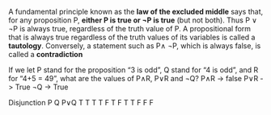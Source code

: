A fundamental principle known as the **law of the excluded middle** says that, for any proposition P, **either P is true or ¬P is true** (but not both). Thus P ∨ ¬P is always true, regardless of the truth value of P. A propositional form that is always true regardless of the truth values of its variables is called a **tautology**. Conversely, a statement such as P∧ ¬P, which is always false, is called a **contradiction**

If we let P stand for the proposition “3 is odd”, Q stand for “4 is odd”, and R for “4+5 = 49”, what are the values of P∧R, P∨R and ¬Q?
P∧R -> false
P∨R -> True
¬Q -> True

Disjunction
P   Q     P∨Q
T    T      T
T    F      T
F    T      T
F    F      F


